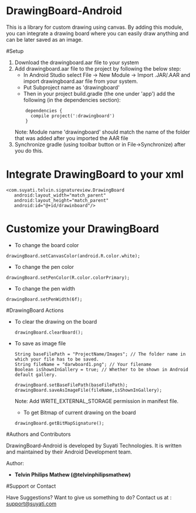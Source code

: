 # DrawingBoard-Android
This is a library for custom drawing using canvas. By adding this module, you can integrate a drawing board where you can easily draw anything and can be later saved as an image.

#Setup

1. Download the drawingboard.aar file to your system
2. Add drawingboard.aar file to the project by following the below step:
    * In Android Studio select File -> New Module -> Import .JAR/.AAR and import drawingboard.aar file from your           system.
    * Put Subproject name as 'drawingboard'
    * Then in your project build.gradle (the one under 'app') add the following (in the dependencies section):
    ```
        dependencies {
          compile project(':drawingboard')
        }
    ```
    Note: Module name 'drawingboard' should match the name of the folder that was added after you imported the         AAR file
3. Synchronize gradle (using toolbar button or in File->Synchronize) after you do this.

 # Integrate DrawingBoard to your xml
 
 ```
 <com.suyati.telvin.signatureview.DrawingBoard
    android:layout_width="match_parent"
    android:layout_height="match_parent"
    android:id="@+id/drawinboard"/>
 ```
 # Customize your DrawingBoard
 
  * To change the board color 
   ```
  drawingBoard.setCanvasColor(android.R.color.white);
  ```
  
  * To change the pen color 
  ```
  drawingBoard.setPenColor(R.color.colorPrimary);
  ```
  
  * To change the pen width 
  ```
  drawingBoard.setPenWidth(6f);
  ```
  
#DrawingBoard Actions

* To clear the drawing on the board
  ```
  drawingBoard.clearBoard();
  ```
  
* To save as image file 
  ```
  String baseFilePath = "ProjectName/Images"; // The folder name in which your file has to be saved.
  String fileName = "darwboard1.png"; // Your filename
  Boolean isShownInGallery = true; // Whether to be shown in Android default gallery.
  
  drawingBoard.setBaseFilePath(baseFilePath);
  drawingBoard.saveAsImageFile(fileName,isShownInGallery); 
  ```
  Note: Add WRITE_EXTERNAL_STORAGE permission in manifest file.
  
  * To get Bitmap of current drawing on the board
  ```
  drawingBoard.getBitMapSignature();
  ```
 
 #Authors and Contributors

DrawingBoard-Android is developed by Suyati Technologies. It is written and maintained by their Android Development team.

Author:

* **Telvin Philips Mathew (@telvinphilipsmathew)**

#Support or Contact

Have Suggestions? Want to give us something to do? Contact us at : support@suyati.com

